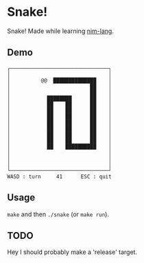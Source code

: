 Snake!
======

Snake! Made while learning [nim-lang](https://nim-lang.org/).

Demo
----

```
┌────────────────────────────────┐
│                                │
│          @@  ██████████████    │
│                          ██    │
│                          ██    │
│            ████████      ██    │
│            ██    ██      ██    │
│            ██    ██      ██    │
│            ██    ██      ██    │
│            ██    ██      ██    │
│            ██    ██      ██    │
│            ██    ██      ██    │
│            ██    ██      ██    │
│            ██    ██████████    │
│                                │
│                                │
│                                │
└────────────────────────────────┘
WASD : turn     41      ESC : quit
```

Usage
-----

`make` and then `./snake` (or `make run`).

TODO
----

Hey I should probably make a 'release' target.
